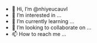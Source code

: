 - 👋 Hi, I’m @nhiyeucauvl
- 👀 I’m interested in ...
- 🌱 I’m currently learning ...
- 💞️ I’m looking to collaborate on ...
- 📫 How to reach me ...

<!---
nhiyeucauvl/nhiyeucauvl is a ✨ special ✨ repository because its `README.md` (this file) appears on your GitHub profile.
You can click the Preview link to take a look at your changes.
--->
